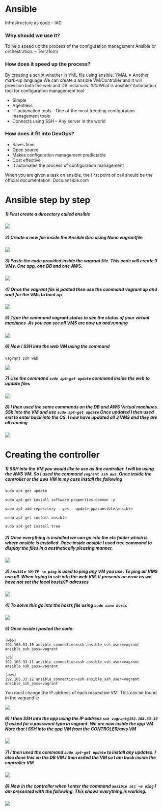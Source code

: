 # Ansible

Infrastructure as code – IAC

### Why should we use it?
To help speed up the process of the configuration management Ansible or orchestration. – Terraform
### How does it speed up the process?
By creating a script whether in YML file using ansible. YMAL = Another mark-up language
We can create a ansible VM/Controller and it will provision both the web and DB instances.
###What is ansible?
Automation tool for configuration management tool
- Simple
- Agentless
- IT automation tools – One of the most trending configuration management tools
- Connects using SSH – Any server in the world

### How does it fit into DevOps?
- Saves time
- Open source
- Makes configuration management predictable
- Cost effective
- It automates the process of configuration management 

When you are given a task on ansible, the first point of call should be the official documentation.
Docs.ansible.com


# Ansible step by step

##### 1) First create a dircectory called ansible

![](images/a1.png)

##### 2) Create a new file inside the Ansible Dirc using Nano vagrantfile

![](images/a2.png)

##### 3) Paste the code provided inside the vagrant file. This code will create 3 VMs. One app, one DB and one AWS.

![](images/a3.png)

##### 4) Once the vagrant file is pasted then use the command vagrant up and wait for the VMs to boot up

![](images/a4.png)

##### 5) Type the command vagrant status to see the status of your virtual machines. As you can see all VMS are now up and running

![](images/a5.png)

##### 6) Now I SSH into the web VM using the command 
``` vagrant ssh web ```

![](images/a6.png)

##### 7) Use the command ```sudo apt-get update``` command inside the web to update files

![](images/a7.png)

##### 8) I then used the same commands on the DB and AWS Virtual machines. SSh into the VM and use ```sudo apt-get update``` Once updated I then used exit to enter back into the OS. I now have updated all 3 VMS and they are all running

![](images/a8.png)

# Creating the controller

##### 1) SSH into the VM you would like to use as the controller. I will be using the AWS VM. So I used the command ```vagrant ssh aws```. Once inside the controller or the aws VM in my case install the following 
```python
sudo apt-get update
```
```python
sudo apt-get install software-properties-common -y
```
```python
sudo apt-add-repository --yes --update ppa:ansible/ansible
```
```python
sudo apt-get install ansible
```
```python
sudo apt-get install tree
```

##### 2) Once everything is installed we can go into the etc folder which is where ansible is installed. Once inside ansible I used tree command to display the files in a aesthetically pleasing manner.

![](images/a9.png)

##### 3) ```Ansible VM/IP -m ping``` is used to ping any VM you use. To ping all VMS use all. When trying to ssh into the web VM. It presents an error as we have not set the local hosts/IP adresses

![](images/a10.png)

##### 4) To solve this go into the hosts file using ```sudo nano hosts```

![](images/a11.png)

##### 5) Once inside I pasted the code:
```
[web]
192.168.33.10 ansible_connection=ssh ansible_ssh_user=vagrant ansible_ssh_pass=vagrant
 
[db]
192.168.33.11 ansible_connection=ssh ansible_ssh_user=vagrant ansible_ssh_pass=vagrant
 
[aws]
192.168.33.12 ansible_connection=ssh ansible_ssh_user=vagrant ansible_ssh_pass=vagrant
```

You must change the IP address of each respective VM. This can be found in the vagrantfile

![](images/a12.png)

##### 6) I then SSH into the app using the IP address ```ssh vagrant@192.168.33.10``` If asked for a password type in vagrant. We are now inside the app VM. Note that i SSH into the app VM from the CONTROLER/aws VM

![](images/a13.png)

##### 7) I then used the command ```sudo apt-get update``` to install any updates. I also done this on the DB VM.I then exited the VM so I am back inside the controller VM

![](images/a14.png)

##### 8) Now in the controller when I enter the command ```ansible all -m ping``` I am presented with the following. This shows everything is working.

![](images/a15.png)




